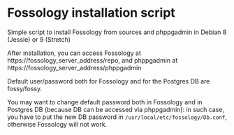 # Fossology installation script
Simple script to install Fossology from sources and phppgadmin in Debian 8 (Jessie) or 9 (Stretch)

After installation, you can access Fossology at https://fossology_server_address/repo, and phppgadmin at https://fossology_server_address/phppgadmin 

Default user/password both for Fossology and for the Postgres DB are fossy/fossy.

You may want to change default password both in Fossology and in Postgres DB (because DB can be accessed via phppgadmin):
in such case, you have to put the new DB password in `/usr/local/etc/fossology/Db.conf`, otherwise Fossology will not work.
